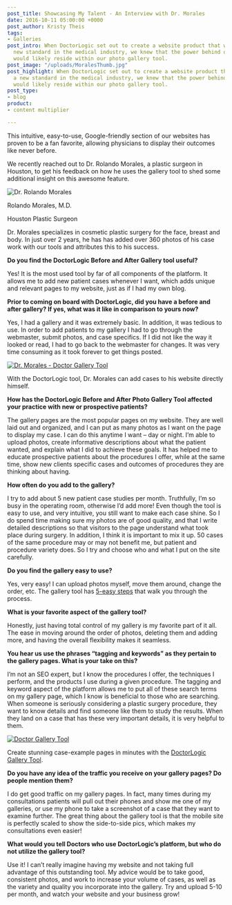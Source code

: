 ```yaml
---
post_title: Showcasing My Talent - An Interview with Dr. Morales
date: 2016-10-11 05:00:00 +0000
post_author: Kristy Theis
tags:
- Galleries
post_intro: When DoctorLogic set out to create a website product that would set a
  new standard in the medical industry, we knew that the power behind our platform
  would likely reside within our photo gallery tool.
post_image: "/uploads/MoralesThumb.jpg"
post_highlight: When DoctorLogic set out to create a website product that would set
  a new standard in the medical industry, we knew that the power behind our platform
  would likely reside within our photo gallery tool.
post_type:
- blog
product:
- content multiplier

---
```

This intuitive, easy-to-use, Google-friendly section of our websites has proven to be a fan favorite, allowing physicians to display their outcomes like never before.

We recently reached out to Dr. Rolando Morales, a plastic surgeon in Houston, to get his feedback on how he uses the gallery tool to shed some additional insight on this awesome feature. 

![Dr. Rolando Morales](https://doctorlogic.com/assets/img/home/drrolandomorales.jpg)

Rolando Morales, M.D.

Houston Plastic Surgeon

Dr. Morales specializes in cosmetic plastic surgery for the face, breast and body. In just over 2 years, he has has added over 360 photos of his case work with our tools and attributes this to his success.

**Do you find the DoctorLogic Before and After Gallery tool useful?**

Yes! It is the most used tool by far of all components of the platform. It allows me to add new patient cases whenever I want, which adds unique and relevant pages to my website, just as if I had my own blog. 

**Prior to coming on board with DoctorLogic, did you have a before and after gallery? If yes, what was it like in comparison to yours now?**

Yes, I had a gallery and it was extremely basic. In addition, it was tedious to use. In order to add patients to my gallery I had to go through the webmaster, submit photos, and case specifics. If I did not like the way it looked or read, I had to go back to the webmaster for changes. It was very time consuming as it took forever to get things posted. 

[![Dr. Morales - Doctor Gallery Tool](https://doctorlogic.com/assets/img/posts/morales-interview/morales-gallery.jpg)](https://doctorlogic.com/features/galleries)

With the DoctorLogic tool, Dr. Morales can add cases to his website directly himself.

**How has the DoctorLogic Before and After Photo Gallery Tool affected your practice with new or prospective patients?**

The gallery pages are the most popular pages on my website. They are well laid out and organized, and I can put as many photos as I want on the page to display my case. I can do this anytime I want – day or night. I’m able to upload photos, create informative descriptions about what the patient wanted, and explain what I did to achieve these goals. It has helped me to educate prospective patients about the procedures I offer, while at the same time, show new clients specific cases and outcomes of procedures they are thinking about having. 

**How often do you add to the gallery?**

I try to add about 5 new patient case studies per month. Truthfully, I’m so busy in the operating room, otherwise I’d add more! Even though the tool is easy to use, and very intuitive, you still want to make each case shine. So I do spend time making sure my photos are of good quality, and that I write detailed descriptions so that visitors to the page understand what took place during surgery. In addition, I think it is important to mix it up. 50 cases of the same procedure may or may not benefit me, but patient and procedure variety does. So I try and choose who and what I put on the site carefully. 

**Do you find the gallery easy to use?**

Yes, very easy! I can upload photos myself, move them around, change the order, etc. The gallery tool has [5-easy steps](https://doctorlogic.com/content/gallery/5-easy-steps.html) that walk you through the process. 

**What is your favorite aspect of the gallery tool?**

Honestly, just having total control of my gallery is my favorite part of it all. The ease in moving around the order of photos, deleting them and adding more, and having the overall flexibility makes it seamless. 

**You hear us use the phrases “tagging and keywords” as they pertain to the gallery pages. What is your take on this?**

I’m not an SEO expert, but I know the procedures I offer, the techniques I perform, and the products I use during a given procedure. The tagging and keyword aspect of the platform allows me to put all of these search terms on my gallery page, which I know is beneficial to those who are searching. When someone is seriously considering a plastic surgery procedure, they want to know details and find someone like them to study the results. When they land on a case that has these very important details, it is very helpful to them.

[![Doctor Gallery Tool](https://doctorlogic.com/assets/img/features/ba-gallery.png)](https://doctorlogic.com/features/galleries)

Create stunning case-example pages in minutes with the [DoctorLogic Gallery Tool](https://doctorlogic.com/features/galleries).

**Do you have any idea of the traffic you receive on your gallery pages? Do people mention them?**

I do get good traffic on my gallery pages. In fact, many times during my consultations patients will pull out their phones and show me one of my galleries, or use my phone to take a screenshot of a case that they want to examine further. The great thing about the gallery tool is that the mobile site is perfectly scaled to show the side-to-side pics, which makes my consultations even easier! 

**What would you tell Doctors who use DoctorLogic’s platform, but who do not utilize the gallery tool?**

Use it! I can’t really imagine having my website and not taking full advantage of this outstanding tool. My advice would be to take good, consistent photos, and work to increase your volume of cases, as well as the variety and quality you incorporate into the gallery. Try and upload 5-10 per month, and watch your website and your business grow!